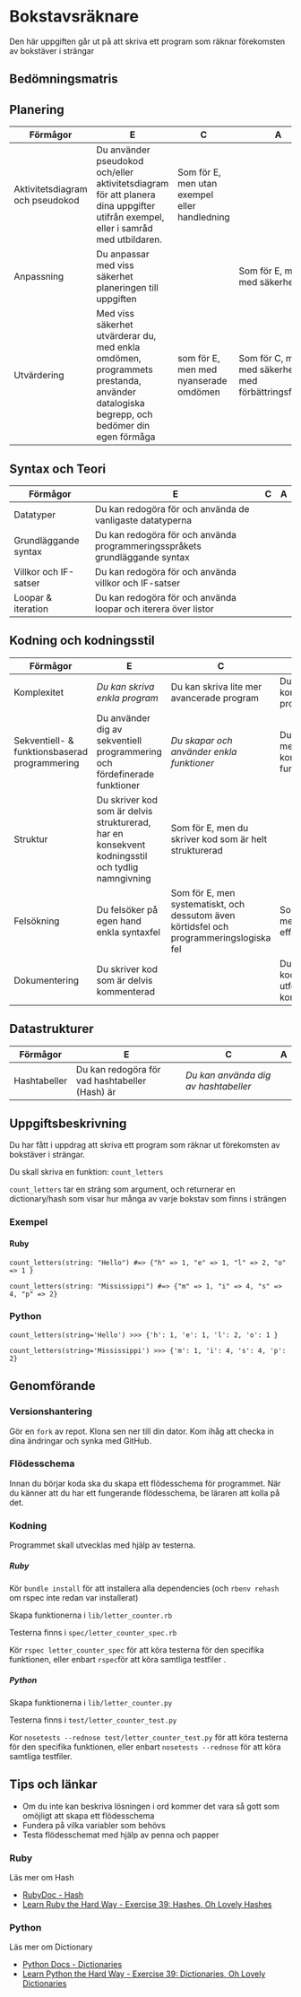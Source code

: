 # Bokstavsräknare #

Den här uppgiften går ut på att skriva ett program som räknar förekomsten av bokstäver i strängar

## Bedömningsmatris ##

## Planering ##

| Förmågor                         | E 																																   | C | A |
|----------------------------------|-----------------------------------------------------------------------------------------------------------------------------------|---|---|
| Aktivitetsdiagram och pseudokod  | Du använder pseudokod och/eller aktivitetsdiagram för att planera dina uppgifter utifrån exempel, eller i samråd med utbildaren.  | Som för E, men utan exempel eller handledning |   |
| Anpassning					   | Du anpassar med viss säkerhet planeringen till uppgiften 																		   |   | Som för E, men med säkerhet
| Utvärdering | Med viss säkerhet utvärderar du, med enkla omdömen, programmets prestanda, använder datalogiska begrepp, och bedömer din egen förmåga | som för E, men med nyanserade omdömen | Som för C, men med säkerhet, och med förbättringsförslag

## Syntax och Teori ##
| Förmågor                                       | E 																			| C | A |
|------------------------------------------------|------------------------------------------------------------------------------|---|---|
| Datatyper					                     | Du kan redogöra för och använda de vanligaste datatyperna                    |   |   |
| Grundläggande syntax		                     | Du kan redogöra för och använda programmeringsspråkets grundläggande syntax  |   |   |
| Villkor och IF-satser		                     | Du kan redogöra för och använda villkor och IF-satser                        |   |   |
| Loopar & iteration                             | Du kan redogöra för och använda loopar och iterera över listor               |   |   |

## Kodning och kodningsstil ##

| Förmågor                                      | E                                                                         | C                                               | A                                              |
|-----------------------------------------------|---------------------------------------------------------------------------|-------------------------------------------------|------------------------------------------------|
| Komplexitet									| *Du kan skriva enkla program*                                               | Du kan skriva lite mer avancerade program       | Du kan skriva komplexa program
| Sekventiell- & funktionsbaserad programmering | Du använder dig av sekventiell programmering och fördefinerade funktioner | *Du skapar och använder enkla funktioner*         | Du skapar mer komplexa funktioner              |
| Struktur		 				                | Du skriver kod som är delvis strukturerad, har en konsekvent kodningsstil och tydlig namngivning | Som för E, men du skriver kod som är helt strukturerad |   			   |
| Felsökning                                    | Du felsöker på egen hand enkla syntaxfel | Som för E, men systematiskt, och dessutom även körtidsfel och programmeringslogiska fel | Som för C, men med effektivitet   	   |
| Dokumentering 								| Du skriver kod som är delvis kommenterad									|  												  | Du skriver kod som är utförligt kommenterad    |

## Datastrukturer ##

| Förmågor        | E 														   | C 																     | A 									 |
|-----------------|------------------------------------------------------------|---------------------------------------------------------------------|---------------------------------------|
| Hashtabeller    | Du kan redogöra för vad hashtabeller (Hash) är             | *Du kan använda dig av hashtabeller* 							     |   									 |

## Uppgiftsbeskrivning ##

Du har fått i uppdrag att skriva ett program som räknar ut förekomsten av bokstäver i strängar.

Du skall skriva en funktion: `count_letters`

`count_letters` tar en sträng som argument, och returnerar en dictionary/hash som visar hur många av varje bokstav som finns i strängen

### Exempel ###

#### Ruby ####

    count_letters(string: "Hello") #=> {"h" => 1, "e" => 1, "l" => 2, "o" => 1 }

    count_letters(string: "Mississippi") #=> {"m" => 1, "i" => 4, "s" => 4, "p" => 2}

### Python ####

    count_letters(string='Hello') >>> {'h': 1, 'e': 1, 'l': 2, 'o': 1 }

    count_letters(string='Mississippi') >>> {'m': 1, 'i': 4, 's': 4, 'p': 2}

## Genomförande ##

### Versionshantering ###

Gör en `fork` av repot. Klona sen ner till din dator. Kom ihåg att checka in dina ändringar och synka med GitHub.

### Flödesschema ###

Innan du börjar koda ska du skapa ett flödesschema för programmet.
När du känner att du har ett fungerande flödesschema, be läraren att kolla på det.

### Kodning ###

Programmet skall utvecklas med hjälp av testerna.

##### Ruby #####

Kör `bundle install` för att installera alla dependencies (och `rbenv rehash` om rspec inte redan var installerat)

Skapa funktionerna i `lib/letter_counter.rb`

Testerna finns i `spec/letter_counter_spec.rb`

Kör `rspec letter_counter_spec` för att köra testerna för den specifika funktionen, eller enbart `rspec`för att köra samtliga testfiler .

##### Python #####

Skapa funktionerna i `lib/letter_counter.py`

Testerna finns i `test/letter_counter_test.py`

Kor `nosetests --rednose test/letter_counter_test.py` för att köra testerna för den specifika funktionen, eller enbart `nosetests --rednose` för att köra samtliga testfiler.

## Tips och länkar ##

* Om du inte kan beskriva lösningen i ord kommer det vara så gott som omöjligt att skapa ett flödesschema
* Fundera på vilka variabler som behövs
* Testa flödesschemat med hjälp av penna och papper

### Ruby ###

Läs mer om Hash

* [RubyDoc - Hash](http://ruby-doc.org/core-2.1.5/Hash.html)
* [Learn Ruby the Hard Way - Exercise 39: Hashes, Oh Lovely Hashes](http://learnrubythehardway.org/book/ex39.html)

### Python ###

Läs mer om Dictionary

* [Python Docs - Dictionaries](https://docs.python.org/2/tutorial/datastructures.html#dictionaries)
* [Learn Python the Hard Way - Exercise 39: Dictionaries, Oh Lovely Dictionaries](http://learnpythonthehardway.org/book/ex39.html)